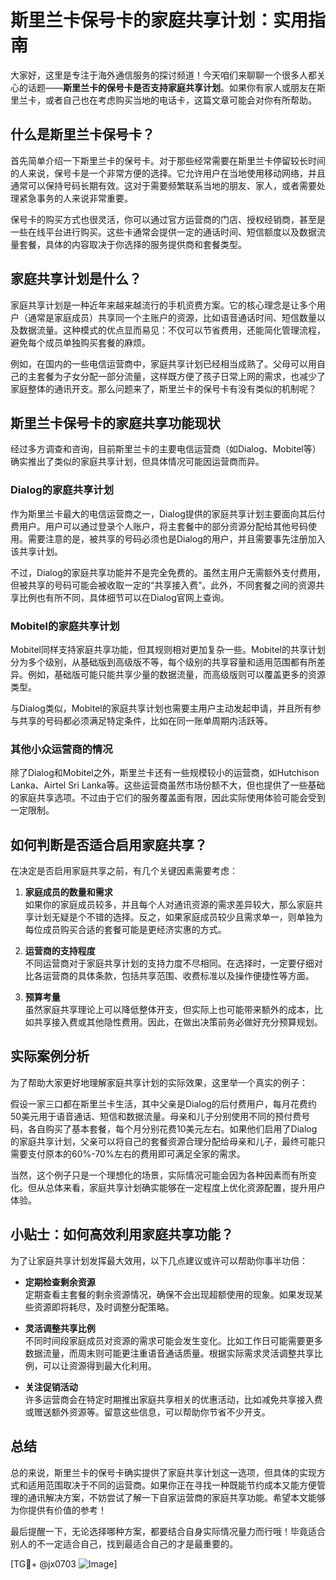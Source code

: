 # 斯里兰卡保号卡的家庭共享计划：实用指南

大家好，这里是专注于海外通信服务的探讨频道！今天咱们来聊聊一个很多人都关心的话题——**斯里兰卡的保号卡是否支持家庭共享计划**。如果你有家人或朋友在斯里兰卡，或者自己也在考虑购买当地的电话卡，这篇文章可能会对你有所帮助。

## 什么是斯里兰卡保号卡？

首先简单介绍一下斯里兰卡的保号卡。对于那些经常需要在斯里兰卡停留较长时间的人来说，保号卡是一个非常方便的选择。它允许用户在当地使用移动网络，并且通常可以保持号码长期有效。这对于需要频繁联系当地的朋友、家人，或者需要处理紧急事务的人来说非常重要。

保号卡的购买方式也很灵活，你可以通过官方运营商的门店、授权经销商，甚至是一些在线平台进行购买。这些卡通常会提供一定的通话时间、短信额度以及数据流量套餐，具体的内容取决于你选择的服务提供商和套餐类型。

## 家庭共享计划是什么？

家庭共享计划是一种近年来越来越流行的手机资费方案。它的核心理念是让多个用户（通常是家庭成员）共享同一个主账户的资源，比如语音通话时间、短信数量以及数据流量。这种模式的优点显而易见：不仅可以节省费用，还能简化管理流程，避免每个成员单独购买套餐的麻烦。

例如，在国内的一些电信运营商中，家庭共享计划已经相当成熟了。父母可以用自己的主套餐为子女分配一部分流量，这样既方便了孩子日常上网的需求，也减少了家庭整体的通讯开支。那么问题来了，斯里兰卡的保号卡有没有类似的机制呢？

## 斯里兰卡保号卡的家庭共享功能现状

经过多方调查和咨询，目前斯里兰卡的主要电信运营商（如Dialog、Mobitel等）确实推出了类似的家庭共享计划，但具体情况可能因运营商而异。

### Dialog的家庭共享计划

作为斯里兰卡最大的电信运营商之一，Dialog提供的家庭共享计划主要面向其后付费用户。用户可以通过登录个人账户，将主套餐中的部分资源分配给其他号码使用。需要注意的是，被共享的号码必须也是Dialog的用户，并且需要事先注册加入该共享计划。

不过，Dialog的家庭共享功能并不是完全免费的。虽然主用户无需额外支付费用，但被共享的号码可能会被收取一定的“共享接入费”。此外，不同套餐之间的资源共享比例也有所不同，具体细节可以在Dialog官网上查询。

### Mobitel的家庭共享计划

Mobitel同样支持家庭共享功能，但其规则相对更加复杂一些。Mobitel的共享计划分为多个级别，从基础版到高级版不等，每个级别的共享容量和适用范围都有所差异。例如，基础版可能只能共享少量的数据流量，而高级版则可以覆盖更多的资源类型。

与Dialog类似，Mobitel的家庭共享计划也需要主用户主动发起申请，并且所有参与共享的号码都必须满足特定条件，比如在同一账单周期内活跃等。

### 其他小众运营商的情况

除了Dialog和Mobitel之外，斯里兰卡还有一些规模较小的运营商，如Hutchison Lanka、Airtel Sri Lanka等。这些运营商虽然市场份额不大，但也提供了一些基础的家庭共享选项。不过由于它们的服务覆盖面有限，因此实际使用体验可能会受到一定限制。

## 如何判断是否适合启用家庭共享？

在决定是否启用家庭共享之前，有几个关键因素需要考虑：

1. **家庭成员的数量和需求**  
   如果你的家庭成员较多，并且每个人对通讯资源的需求差异较大，那么家庭共享计划无疑是个不错的选择。反之，如果家庭成员较少且需求单一，则单独为每位成员购买合适的套餐可能是更经济实惠的方式。

2. **运营商的支持程度**  
   不同运营商对于家庭共享计划的支持力度不尽相同。在选择时，一定要仔细对比各运营商的具体条款，包括共享范围、收费标准以及操作便捷性等方面。

3. **预算考量**  
   虽然家庭共享理论上可以降低整体开支，但实际上也可能带来额外的成本，比如共享接入费或其他隐性费用。因此，在做出决策前务必做好充分预算规划。

## 实际案例分析

为了帮助大家更好地理解家庭共享计划的实际效果，这里举一个真实的例子：

假设一家三口都在斯里兰卡生活，其中父亲是Dialog的后付费用户，每月花费约50美元用于语音通话、短信和数据流量。母亲和儿子分别使用不同的预付费号码，各自购买了基本套餐，每个月分别花费10美元左右。如果他们启用了Dialog的家庭共享计划，父亲可以将自己的套餐资源合理分配给母亲和儿子，最终可能只需要支付原本的60%-70%左右的费用即可满足全家的需求。

当然，这个例子只是一个理想化的场景，实际情况可能会因为各种因素而有所变化。但从总体来看，家庭共享计划确实能够在一定程度上优化资源配置，提升用户体验。

## 小贴士：如何高效利用家庭共享功能？

为了让家庭共享计划发挥最大效用，以下几点建议或许可以帮助你事半功倍：

- **定期检查剩余资源**  
  定期查看主套餐的剩余资源情况，确保不会出现超额使用的现象。如果发现某些资源即将耗尽，及时调整分配策略。

- **灵活调整共享比例**  
  不同时间段家庭成员对资源的需求可能会发生变化。比如工作日可能需要更多数据流量，而周末则可能更注重语音通话质量。根据实际需求灵活调整共享比例，可以让资源得到最大化利用。

- **关注促销活动**  
  许多运营商会在特定时期推出家庭共享相关的优惠活动，比如减免共享接入费或赠送额外资源等。留意这些信息，可以帮助你节省不少开支。

## 总结

总的来说，斯里兰卡的保号卡确实提供了家庭共享计划这一选项，但具体的实现方式和适用范围取决于不同的运营商。如果你正在寻找一种既能节约成本又能方便管理的通讯解决方案，不妨尝试了解一下自家运营商的家庭共享功能。希望本文能够为你提供有价值的参考！

最后提醒一下，无论选择哪种方案，都要结合自身实际情况量力而行哦！毕竟适合别人的不一定适合自己，找到最适合自己的才是最重要的。

[TG💪+ @jx0703 ![Image](https://github.com/user-attachments/assets/dbca1d08-cadb-493c-b0ec-ad6f7a83f270)]